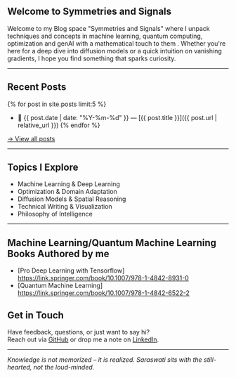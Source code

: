 ##  Welcome to Symmetries and Signals

Welcome to my Blog space "Symmetries and Signals" where I unpack techniques and concepts in machine learning, quantum computing, optimization and genAI with a mathematical touch to them . Whether you're here for a deep dive into diffusion models or a quick intuition on vanishing gradients, I hope you find something that sparks curiosity.

---


## Recent Posts 

{% for post in site.posts limit:5 %}
- 📅 {{ post.date | date: "%Y-%m-%d" }} — [{{ post.title }}]({{ post.url | relative_url }})
{% endfor %}

[→ View all posts](/blog)

---

## Topics I Explore

- Machine Learning & Deep Learning  
- Optimization & Domain Adaptation  
- Diffusion Models & Spatial Reasoning  
- Technical Writing & Visualization  
- Philosophy of Intelligence

---

## Machine Learning/Quantum Machine Learning Books Authored by me
- [Pro Deep Learning with Tensorflow] https://link.springer.com/book/10.1007/978-1-4842-8931-0
- [Quantum Machine Learning] https://link.springer.com/book/10.1007/978-1-4842-6522-2

## Get in Touch

Have feedback, questions, or just want to say hi?  
Reach out via [GitHub](https://github.com/santanupattanayak) or drop me a note on [LinkedIn](https://www.linkedin.com/in/santanupattanayak/).

---

*Knowledge is not memorized – it is realized. Saraswati sits with the still-hearted, not the loud-minded.*
